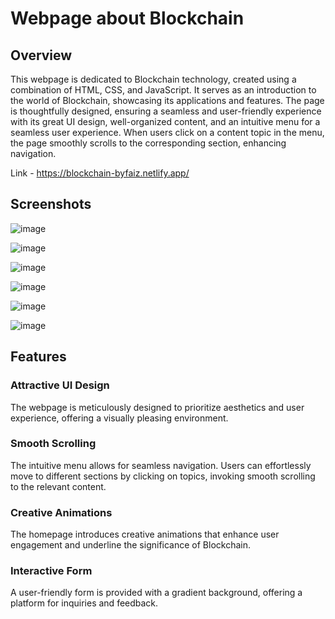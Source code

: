 # Webpage about Blockchain

## Overview

This webpage is dedicated to Blockchain technology, created using a combination of HTML, CSS, and JavaScript. It serves as an introduction to the world of Blockchain, showcasing its applications and features. The page is thoughtfully designed, ensuring a seamless and user-friendly experience with its great UI design, well-organized content, and an intuitive menu for a seamless user experience. When users click on a content topic in the menu, the page smoothly scrolls to the corresponding section, enhancing navigation.

Link - https://blockchain-byfaiz.netlify.app/

## Screenshots

![image](https://github.com/mdfaiz1201/Webpage/assets/69683571/aa30303a-89a7-42a3-b822-b034e5355375)



![image](https://github.com/mdfaiz1201/Webpage/assets/69683571/01642eee-d82a-4f7e-accb-82fdc7ed0d11)



![image](https://github.com/mdfaiz1201/Webpage/assets/69683571/865b876e-65f9-4311-9371-35b4f9a9572c)



![image](https://github.com/mdfaiz1201/Webpage/assets/69683571/a1b28992-3608-47e0-9877-13cfb863d94d)



![image](https://github.com/mdfaiz1201/Webpage/assets/69683571/c7a3f645-d4e7-4d9d-8b59-f2b5fa7c31b0)



![image](https://github.com/mdfaiz1201/Webpage/assets/69683571/c980951f-018d-4428-ba2d-980dc85a713a)


## Features

### Attractive UI Design

The webpage is meticulously designed to prioritize aesthetics and user experience, offering a visually pleasing environment.

### Smooth Scrolling

The intuitive menu allows for seamless navigation. Users can effortlessly move to different sections by clicking on topics, invoking smooth scrolling to the relevant content.

### Creative Animations

The homepage introduces creative animations that enhance user engagement and underline the significance of Blockchain.

### Interactive Form

A user-friendly form is provided with a gradient background, offering a platform for inquiries and feedback.
